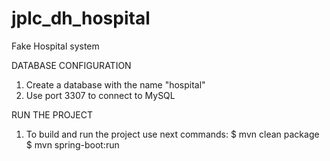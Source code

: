 # jplc_dh_hospital
Fake Hospital system

DATABASE CONFIGURATION
1. Create a database with the name "hospital"
2. Use port 3307 to connect to MySQL

RUN THE PROJECT
1. To build and run the project use next commands:
  $ mvn clean package
  $ mvn spring-boot:run